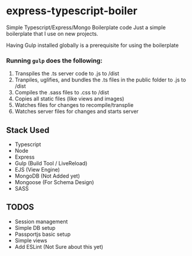 # express-typescript-boiler
Simple Typescript/Express/Mongo Boilerplate code
Just a simple boilerplate that I use on new projects.

Having Gulp installed globally is a prerequisite for using the boilerplate

### Running ```gulp``` does the following:
1. Transpiles the .ts server code to .js to /dist
2. Tranpiles, uglifies, and bundles the .ts files in the public folder to .js to /dist
3. Compiles the .sass files to .css to /dist
4. Copies all static files (like views and images)
5. Watches files for changes to recompile/transplie
6. Watches server files for changes and starts server


## Stack Used
* Typescript
* Node
* Express
* Gulp (Build Tool / LiveReload)
* EJS (View Engine)
* MongoDB (Not Added yet)
* Mongoose (For Schema Design)
* SASS

## TODOS
* Session management
* Simple DB setup
* Passportjs basic setup
* Simple views
* Add ESLint (Not Sure about this yet)